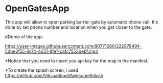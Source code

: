 # OpenGatesApp

This app will allow to open parking barrier gate by automatic phone call. 
It's done by set phone number and location when you get closer to the gate.


#Demo of the app:

https://user-images.githubusercontent.com/80771260/222978494-5dbe2f55-3c14-4d51-8fef-cafc7553bebf.mp4





*Notice that you need to insert you api key for the map in the manifest.

*To create the splash screen, i used https://github.com/ViksaaSkool/AwesomeSplash.




